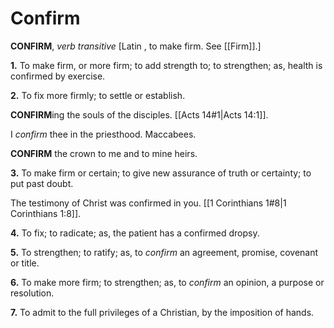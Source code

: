 # Confirm

**CONFIRM**, _verb transitive_ \[Latin , to make firm. See [[Firm]].\]

**1.** To make firm, or more firm; to add strength to; to strengthen; as, health is confirmed by exercise.

**2.** To fix more firmly; to settle or establish.

**CONFIRM**ing the souls of the disciples. [[Acts 14#1|Acts 14:1]].

I _confirm_ thee in the priesthood. Maccabees.

**CONFIRM** the crown to me and to mine heirs.

**3.** To make firm or certain; to give new assurance of truth or certainty; to put past doubt.

The testimony of Christ was confirmed in you. [[1 Corinthians 1#8|1 Corinthians 1:8]].

**4.** To fix; to radicate; as, the patient has a confirmed dropsy.

**5.** To strengthen; to ratify; as, to _confirm_ an agreement, promise, covenant or title.

**6.** To make more firm; to strengthen; as, to _confirm_ an opinion, a purpose or resolution.

**7.** To admit to the full privileges of a Christian, by the imposition of hands.